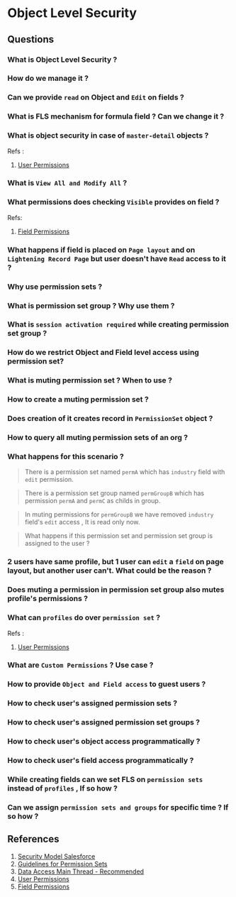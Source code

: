 # Object Level Security

## Questions
### What is Object Level Security ?
### How do we manage it ?
### Can we provide `read` on Object and `Edit` on fields ?
### What is FLS mechanism for formula field ? Can we change it ?
### What is object security in case of `master-detail` objects ?

Refs : 
1. [User Permissions](https://help.salesforce.com/s/articleView?id=sf.permissions_about_users_access.htm&type=5)

### What is `View All and Modify All` ?
### What permissions does checking `Visible` provides on field ?

Refs: 
1. [Field Permissions](https://help.salesforce.com/s/articleView?id=sf.users_profiles_field_perms.htm&type=5)
### What happens if field is placed on `Page layout` and on `Lightening Record Page` but user doesn't have `Read` access to it ?
### Why use permission sets ?
### What is permission set group ? Why use them ?
### What is `session activation required` while creating permission set group ?
### How do we restrict Object and Field level access using permission set?
### What is muting permission set ? When to use ?
### How to create a muting permission set ?
### Does creation of it creates record in `PermissionSet` object ? 

### How to query all muting permission sets of an org ?

### What happens for this scenario ?

> There is a permission set named `permA` which has `industry` field with `edit` permission.

> There is a permission set group named `permGroupB` which has permission `permA` and `permC` as childs in group.

> In muting permissions for `permGroupB` we have removed `industry` field's `edit` access , It is read only now.

> What happens if this permission set and permission set group is assigned to the user ? 

### 2 users have same profile, but 1 user can `edit` a `field` on page layout, but another user can't. What could be the reason ?

### Does muting a permission in permission set group also mutes profile's permissions ?

### What can `profiles` do over `permission set` ?

Refs : 
1. [User Permissions](https://help.salesforce.com/s/articleView?id=sf.permissions_about_users_access.htm&type=5)

### What are `Custom Permissions` ? Use case ?

### How to provide `Object and Field access` to guest users ? 

### How to check user's assigned permission sets ?

### How to check user's assigned permission set groups ?

### How to check user's object access programmatically ?

### How to check user's field access programmatically ?

### While creating fields can we set FLS on `permission sets` instead of `profiles` , If so how ?

### Can we assign `permission sets and groups` for specific time ? If so how ? 

## References
1. [Security Model Salesforce](https://developer.salesforce.com/blogs/developer-relations/2017/04/salesforce-data-security-model-explained-visually)
1. [Guidelines for Permission Sets](https://help.salesforce.com/s/articleView?id=sf.perm_sets_best_practices.htm&type=5)
1. [Data Access Main Thread - Recommended](https://help.salesforce.com/s/articleView?id=sf.security_data_access_mgmt.htm&type=5)
1. [User Permissions](https://help.salesforce.com/s/articleView?id=sf.permissions_about_users_access.htm&type=5)
1. [Field Permissions](https://help.salesforce.com/s/articleView?id=sf.users_profiles_field_perms.htm&type=5)
